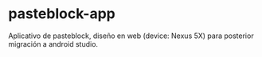 # pasteblock-app
Aplicativo de pasteblock, diseño en web (device: Nexus 5X) para posterior migración a android studio.

